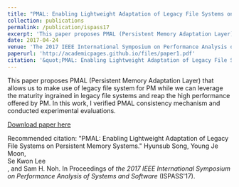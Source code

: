 ```yaml
---
title: "PMAL: Enabling Lightweight Adaptation of Legacy File Systems on Persistent Memory Systems"
collection: publications
permalink: /publication/ispass17
excerpt: 'This paper proposes PMAL (Persistent Memory Adaptation Layer) that allows us to make use of legacy file system for PM while we can leverage the maturity ingrained in legacy file systems and reap the high performance offered by PM. In this work, I verified PMAL consistency mechanism and conducted experimental evaluations.'
date: 2017-04-24
venue: 'The 2017 IEEE International Symposium on Performance Analysis of Systems and Software (ISPASS'17)'
paperurl: 'http://academicpages.github.io/files/paper1.pdf'
citation: '&quot;PMAL: Enabling Lightweight Adaptation of Legacy File Systems on Persistent Memory Systems.&quot; Hyunsub Song, Young Je Moon, <br>Se Kwon Lee</br>, and Sam H. Noh. In Proceedings of <i>the 2017 IEEE International Symposium on Performance Analysis of Systems and Software</i> (ISPASS'17).'
---
```

This paper proposes PMAL (Persistent Memory Adaptation Layer) that allows us to make use of legacy file system for PM while we can leverage the maturity ingrained in legacy file systems and reap the high performance offered by PM. In this work, I verified PMAL consistency mechanism and conducted experimental evaluations.

[Download paper here](http://academicpages.github.io/files/paper1.pdf)

Recommended citation: "PMAL: Enabling Lightweight Adaptation of Legacy File Systems on Persistent Memory Systems." Hyunsub Song, Young Je Moon, <br>Se Kwon Lee</br>, and Sam H. Noh. In Proceedings of <i>the 2017 IEEE International Symposium on Performance Analysis of Systems and Software</i> (ISPASS'17).
